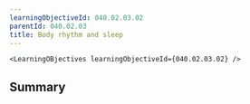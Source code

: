 ```yaml
---
learningObjectiveId: 040.02.03.02
parentId: 040.02.03
title: Body rhythm and sleep
---
```


```tsx eval
<LearningOBjectives learningObjectiveId={040.02.03.02} />
```

## Summary
